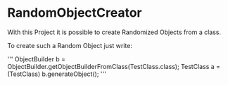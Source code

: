 # RandomObjectCreator

With this Project it is possible to create Randomized Objects from a class.

To create such a Random Object just write:

'''
ObjectBuilder b = ObjectBuilder.getObjectBuilderFromClass(TestClass.class);
TestClass a = (TestClass) b.generateObject();
'''
